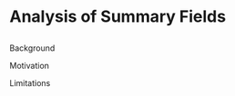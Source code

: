 # Analysis of Summary Fields

<!-- RecentChanges IRC feed  -->

## 

Background

Motivation

Limitations